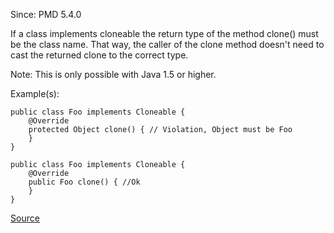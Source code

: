 Since: PMD 5.4.0

If a class implements cloneable the return type of the method clone() must be the class name. That way, the caller
of the clone method doesn't need to cast the returned clone to the correct type.

Note: This is only possible with Java 1.5 or higher.

Example(s):
```
public class Foo implements Cloneable {
    @Override
    protected Object clone() { // Violation, Object must be Foo
    }
}

public class Foo implements Cloneable {
    @Override
    public Foo clone() { //Ok
    }
}
```

[Source](https://pmd.github.io/pmd-5.6.1/pmd-java/rules/java/clone.html#CloneMethodReturnTypeMustMatchClassName)
